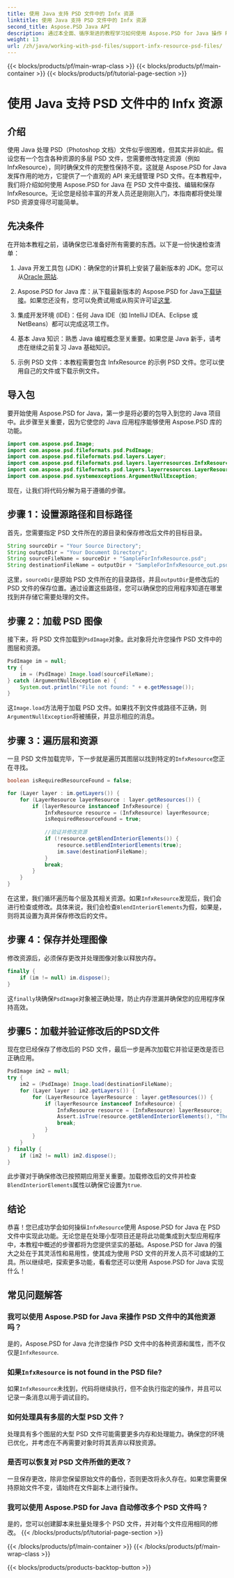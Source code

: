 ```yaml
---
title: 使用 Java 支持 PSD 文件中的 Infx 资源
linktitle: 使用 Java 支持 PSD 文件中的 Infx 资源
second_title: Aspose.PSD Java API
description: 通过本全面、循序渐进的教程学习如何使用 Aspose.PSD for Java 操作 PSD 文件中的 Infx 资源。适合所有级别的开发人员。
weight: 13
url: /zh/java/working-with-psd-files/support-infx-resource-psd-files/
---
```


{{< blocks/products/pf/main-wrap-class >}}
{{< blocks/products/pf/main-container >}}
{{< blocks/products/pf/tutorial-page-section >}}

# 使用 Java 支持 PSD 文件中的 Infx 资源

## 介绍

使用 Java 处理 PSD（Photoshop 文档）文件似乎很困难，但其实并非如此。假设您有一个包含各种资源的多层 PSD 文件，您需要修改特定资源（例如 InfxResource），同时确保文件的完整性保持不变。这就是 Aspose.PSD for Java 发挥作用的地方，它提供了一个直观的 API 来无缝管理 PSD 文件。在本教程中，我们将介绍如何使用 Aspose.PSD for Java 在 PSD 文件中查找、编辑和保存 InfxResource。无论您是经验丰富的开发人员还是刚刚入门，本指南都将使处理 PSD 资源变得尽可能简单。

## 先决条件

在开始本教程之前，请确保您已准备好所有需要的东西。以下是一份快速检查清单：

1.  Java 开发工具包 (JDK)：确保您的计算机上安装了最新版本的 JDK。您可以从[Oracle 网站](https://www.oracle.com/java/technologies/javase-jdk11-downloads.html).
  
2. Aspose.PSD for Java 库：从下载最新版本的 Aspose.PSD for Java[下载链接](https://releases.aspose.com/psd/java/)。如果您还没有，您可以免费试用或从购买许可证[这里](https://purchase.aspose.com/).

3. 集成开发环境 (IDE)：任何 Java IDE（如 IntelliJ IDEA、Eclipse 或 NetBeans）都可以完成这项工作。

4. 基本 Java 知识：熟悉 Java 编程概念至关重要。如果您是 Java 新手，请考虑在继续之前复习 Java 基础知识。

5. 示例 PSD 文件：本教程需要包含 InfxResource 的示例 PSD 文件。您可以使用自己的文件或下载示例文件。

## 导入包

要开始使用 Aspose.PSD for Java，第一步是将必要的包导入到您的 Java 项目中。此步骤至关重要，因为它使您的 Java 应用程序能够使用 Aspose.PSD 库的功能。

```java
import com.aspose.psd.Image;
import com.aspose.psd.fileformats.psd.PsdImage;
import com.aspose.psd.fileformats.psd.layers.Layer;
import com.aspose.psd.fileformats.psd.layers.layerresources.InfxResource;
import com.aspose.psd.fileformats.psd.layers.layerresources.LayerResource;
import com.aspose.psd.systemexceptions.ArgumentNullException;
```

现在，让我们将代码分解为易于遵循的步骤。

## 步骤 1：设置源路径和目标路径

首先，您需要指定 PSD 文件所在的源目录和保存修改后文件的目标目录。

```java
String sourceDir = "Your Source Directory";
String outputDir = "Your Document Directory";
String sourceFileName = sourceDir + "SampleForInfxResource.psd";
String destinationFileName = outputDir + "SampleForInfxResource_out.psd";
```

这里，`sourceDir`是原始 PSD 文件所在的目录路径，并且`outputDir`是修改后的 PSD 文件的保存位置。通过设置这些路径，您可以确保您的应用程序知道在哪里找到并存储它需要处理的文件。

## 步骤 2：加载 PSD 图像

接下来，将 PSD 文件加载到`PsdImage`对象。此对象将允许您操作 PSD 文件中的图层和资源。

```java
PsdImage im = null;
try {
    im = (PsdImage) Image.load(sourceFileName);
} catch (ArgumentNullException e) {
    System.out.println("File not found: " + e.getMessage());
}
```

这`Image.load`方法用于加载 PSD 文件。如果找不到文件或路径不正确，则`ArgumentNullException`将被捕获，并显示相应的消息。

## 步骤 3：遍历层和资源

一旦 PSD 文件加载完毕，下一步就是遍历其图层以找到特定的`InfxResource`您正在寻找。

```java
boolean isRequiredResourceFound = false;

for (Layer layer : im.getLayers()) {
    for (LayerResource layerResource : layer.getResources()) {
        if (layerResource instanceof InfxResource) {
            InfxResource resource = (InfxResource) layerResource;
            isRequiredResourceFound = true;
            
            //验证并修改资源
            if (!resource.getBlendInteriorElements()) {
                resource.setBlendInteriorElements(true);
                im.save(destinationFileName);
            }
            break;
        }
    }
}
```

在这里，我们循环遍历每个层及其相关资源。如果`InfxResource`发现后，我们会进行检查或修改。具体来说，我们会检查`BlendInteriorElements`为假，如果是，则将其设置为真并保存修改后的文件。

## 步骤 4：保存并处理图像

修改资源后，必须保存更改并处理图像对象以释放内存。

```java
finally {
    if (im != null) im.dispose();
}
```

这`finally`块确保`PsdImage`对象被正确处理，防止内存泄漏并确保您的应用程序保持高效。

## 步骤5：加载并验证修改后的PSD文件

现在您已经保存了修改后的 PSD 文件，最后一步是再次加载它并验证更改是否已正确应用。

```java
PsdImage im2 = null;
try {
    im2 = (PsdImage) Image.load(destinationFileName);
    for (Layer layer : im2.getLayers()) {
        for (LayerResource layerResource : layer.getResources()) {
            if (layerResource instanceof InfxResource) {
                InfxResource resource = (InfxResource) layerResource;
                Assert.isTrue(resource.getBlendInteriorElements(), "The InfxResource.BlendInteriorElements should change to true");
                break;
            }
        }
    }
} finally {
    if (im2 != null) im2.dispose();
}
```

此步骤对于确保修改已按预期应用至关重要。加载修改后的文件并检查`BlendInteriorElements`属性以确保它设置为`true`.

## 结论

恭喜！您已成功学会如何操纵`InfxResource`使用 Aspose.PSD for Java 在 PSD 文件中实现此功能。无论您是在处理小型项目还是将此功能集成到大型应用程序中，本教程中概述的步骤都将为您提供坚实的基础。Aspose.PSD for Java 的强大之处在于其灵活性和易用性，使其成为使用 PSD 文件的开发人员不可或缺的工具。所以继续吧，探索更多功能，看看您还可以使用 Aspose.PSD for Java 实现什么！

## 常见问题解答

### 我可以使用 Aspose.PSD for Java 来操作 PSD 文件中的其他资源吗？

是的，Aspose.PSD for Java 允许您操作 PSD 文件中的各种资源和属性，而不仅仅是`InfxResource`.

### 如果`InfxResource` is not found in the PSD file?

如果`InfxResource`未找到，代码将继续执行，但不会执行指定的操作，并且可以记录一条消息以用于调试目的。

### 如何处理具有多层的大型 PSD 文件？

处理具有多个图层的大型 PSD 文件可能需要更多内存和处理能力。确保您的环境已优化，并考虑在不再需要对象时将其丢弃以释放资源。

### 是否可以恢复对 PSD 文件所做的更改？

一旦保存更改，除非您保留原始文件的备份，否则更改将永久存在。如果您需要保持原始文件不变，请始终在文件副本上进行操作。

### 我可以使用 Aspose.PSD for Java 自动修改多个 PSD 文件吗？

是的，您可以创建脚本来批量处理多个 PSD 文件，并对每个文件应用相同的修改。
{{< /blocks/products/pf/tutorial-page-section >}}

{{< /blocks/products/pf/main-container >}}
{{< /blocks/products/pf/main-wrap-class >}}

{{< blocks/products/products-backtop-button >}}
